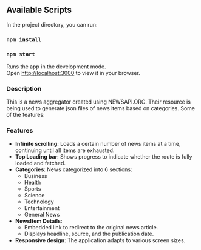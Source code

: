 ## Available Scripts

In the project directory, you can run:

### `npm install`
### `npm start`

Runs the app in the development mode.\
Open [http://localhost:3000](http://localhost:3000) to view it in your browser.

### Description

This is a news aggregator created using NEWSAPI.ORG. Their resource is being used to generate json files of news items based on categories. 
Some of the features:

### Features

- **Infinite scrolling**: Loads a certain number of news items at a time, continuing until all items are exhausted.
- **Top Loading bar**: Shows progress to indicate whether the route is fully loaded and fetched.
- **Categories**: News categorized into 6 sections:
  - Business
  - Health
  - Sports
  - Science
  - Technology
  - Entertainment
  - General News
- **NewsItem Details**:
  - Embedded link to redirect to the original news article.
  - Displays headline, source, and the publication date.
- **Responsive design**: The application adapts to various screen sizes.

